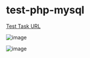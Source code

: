 # test-php-mysql

[Test Task URL](http://obscuremax.epizy.com/)

![image](https://user-images.githubusercontent.com/53945011/117823844-9758db00-b276-11eb-8dde-098ebfd0721b.png)

![image](https://user-images.githubusercontent.com/53945011/117823926-ad669b80-b276-11eb-88a4-2e2b9bce4191.png)
